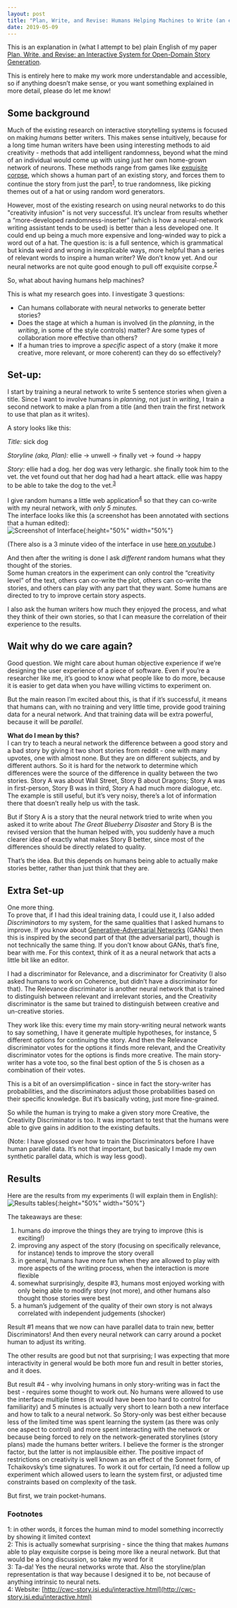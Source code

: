 ```yaml
---
layout: post
title: "Plan, Write, and Revise: Humans Helping Machines to Write (an explanation of the Plan, Write, and Revise paper)"
date: 2019-05-09
---
```


This is an explanation in (what I attempt to be) plain English of my paper [Plan, Write, and 
Revise: an Interactive System for Open-Domain Story Generation](https://arxiv.org/abs/1904.02357).

This is entirely here to make my work more understandable and accessible, so if anything doesn’t make sense, or you want something explained in more detail, please do let me know!

## Some background
Much of the existing research on interactive storytelling systems is focused on making _humans_ better writers. 
This makes sense intuitively, because for a long time human writers have been using interesting methods to aid 
creativity - methods that add intelligent randomness, beyond what the mind of an individual would 
come up with using just her own home-grown network of neurons. 
These methods range from games like [exquisite corpse](https://en.wikipedia.org/wiki/Exquisite_corpse), 
which shows a human part of an existing story, and forces them to continue the story from just the part<sup>[1](#footnote1)</sup>, 
to true randomness, like picking themes out of a hat or using random word generators.

However, most of the existing research on using neural networks to do this "creativity infusion" is 
not very successful. It’s unclear from results whether a “more-developed randomness-inserter” (which is how a neural-network writing assistant tends to be used) 
is better than a less developed one.  It could end up being a much more expensive and long-winded way to pick a word out of a hat.
The question is: is a full sentence, which is grammatical but kinda weird and wrong in inexplicable ways, more helpful than a series of relevant words to inspire a human writer? 
We don’t know yet. And our neural networks are not quite good enough to pull off exquisite corpse.<sup>[2](#footnote2)</sup>

So, what about having humans help machines? 

This is what my research goes into. I investigate 3 questions:
* Can humans collaborate with neural networks to generate better stories?
* Does the stage at which a human is involved (in the _planning_, in the _writing_, in some of the style controls) matter? Are some types of collaboration more effective than others?
* If a human tries to improve a _specific_ aspect of a story (make it more creative, more relevant, or more coherent) can they do so effectively?

## Set-up:
I start by training a neural network to write 5 sentence stories when given a title. 
Since I want to involve humans in _planning_, not just in _writing_, I train a second network to make a plan from a title (and then train the first network to use that plan as it writes).

A story looks like this:

_Title:_ sick dog

_Storyline (aka, Plan):_ ellie -> unwell -> finally vet -> found -> happy

_Story:_ 
ellie had a dog.
her dog was very lethargic.
she finally took him to the vet.
the vet found out that her dog had had a heart attack.
ellie was happy to be able to take the dog to the vet.<sup>[3](#footnote3)</sup>

I give random humans a little web application<sup>[4](#footnote4)</sup> so that they can co-write 
with my neural network, with _only 5 minutes._ <br>
The interface looks like this (a screenshot has been annotated with sections that a human edited):
<br>
![Screenshot of Interface](https://seraphinatarrant.github.io/images/medium_interactive_annotated_blue.png){:height="50%" width="50%"}
<br>

(There also is a 3 minute video of the interface in use [here on youtube](https://www.youtube.com/watch?v=-hGd2399dnA&feature=youtu.be).)

And then after the writing is done I ask _different_ random humans what they thought of the stories. <br>
Some human creators in the experiment can only control the “creativity level” of the text, 
others can co-write the plot, others can co-write the stories, and others can play with any part 
that they want. Some humans are directed to try to improve certain story aspects.

I also ask the human writers how much they enjoyed the process, and what they think of their own stories, 
so that I can measure the correlation of their experience to the results.

## Wait why do we care again?
Good question. We might care about human objective experience if we’re designing the user experience 
of a piece of software. Even if you’re a researcher like me, it’s good to know what people like to 
do more, because it is easier to get data when you have willing victims to experiment on. 

But the main reason I’m excited about this, is that if it’s successful, it means that humans can, 
with no training and very little time, provide good training data for a neural network. 
And that training data will be extra powerful, because it will be _parallel_.

**What do I mean by this?** <br>
I can try to teach a neural network the difference between a good story and a bad story by giving 
it two short stories from reddit - one with many upvotes, one with almost none. 
But they are on different subjects, and by different authors. So it is hard for the network to determine 
which differences were the source of the difference in quality between the two stories. 
Story A was about Wall Street, Story B about Dragons; Story A was in first-person, Story B was in third, 
Story A had much more dialogue, etc. 
The example is still useful, but it’s very noisy, there’s a lot of information there that doesn’t really help us with the task. 

But if Story A is a story that the neural network tried to write when you asked 
it to write about _The Great Blueberry Disaster_ and Story B is the revised version that the 
human helped with, you suddenly have a much clearer idea of exactly what makes Story B better, 
since most of the differences should be directly related to quality.

That’s the idea. But this depends on humans being able to actually make stories better, rather than just think that they are.

## Extra Set-up
One more thing. <br>
To prove that, if I had this ideal training data, I could use it, I also added _Discriminators_ to my system, for the same qualities that I asked humans to improve. 
If you know about [Generative-Adversarial Networks](https://en.wikipedia.org/wiki/Generative_adversarial_network) (GANs) 
then this is inspired by the second part of that (the adversarial part), though is not technically the same thing. 
If you don’t know about GANs, that’s fine, bear with me. For this context, think of it as a neural network that acts a little bit like an editor.

I had a discriminator for Relevance, and a discriminator for Creativity 
(I also asked humans to work on Coherence, but didn’t have a discriminator for that). 
The Relevance discriminator is another neural network that is trained to distinguish between relevant 
and irrelevant stories, and the Creativity discriminator is the same but trained to distinguish 
between creative and un-creative stories. 

They work like this: every time my main story-writing neural network wants to say something, 
I have it generate multiple hypotheses, for instance, 5 different options for continuing the story. 
And then the Relevance discriminator votes for the options it finds more relevant, and the Creativity 
discriminator votes for the options is finds more creative. The main story-writer has a vote too, 
so the final best option of the 5 is chosen as a combination of their votes. <br>

This is a bit of an oversimplification - since in fact the story-writer has probabilities, and the discriminators adjust those probabilities based on their specific knowledge. But it’s basically voting, just more fine-grained. 

So while the human is trying to make a given story more Creative, the Creativity Discriminator is too.
 It was important to test that the humans were able to give gains in addition to the existing defaults.
 
(Note: I have glossed over how to train the Discriminators before I have human parallel data. It’s not that important, but basically I made my own synthetic parallel data, which is way less good).



## Results
Here are the results from my experiments (I will explain them in English):
<br>
![Results tables](https://seraphinatarrant.github.io/images/NAACL_results_tables.png){:height="50%" width="50%"}
<br>

The takeaways are these:
1. humans _do_ improve the things they are trying to improve (this is exciting!)
1. improving any aspect of the story (focusing on specifically relevance, for instance) tends to improve the story overall
1. in general, humans have more fun when they are allowed to play with more aspects of the writing process, when the interaction is more flexible
1. somewhat surprisingly, despite #3, humans most enjoyed working with only being able to modify story (not more), and other humans also thought those stories were best
1. a human’s judgement of the quality of their own story is not always correlated with independent judgements (shocker)

Result #1 means that we now can have parallel data to train new, better Discriminators! And then every neural network can carry around a pocket human to adjust its writing. 

The other results are good but not that surprising; I was expecting that more interactivity in general would be both more fun and result in better stories, and it does.

But result #4 - why involving humans in only story-writing was in fact the best - requires some thought to work out. No humans were allowed to use the interface multiple times (it would have been too hard to control for familiarity) and 5 minutes is actually very short to learn both a new interface and how to talk to a neural network. So Story-only was best either because less of the limited time was spent learning the system (as there was only one aspect to control) and more spent interacting with the network or because being forced to rely on the network-generated storylines (story plans) made the humans better writers. I believe the former is the stronger factor, but the latter is not implausible either. The positive impact of restrictions on creativity is well known as an effect of the Sonnet form, of Tchaikovsky’s time signatures. To work it out for certain, I’d need a follow up experiment which allowed users to learn the system first, or adjusted time constraints based on complexity of the task.

But first, we train pocket-humans.

### Footnotes
<a name="footnote1">1</a>: in other words, it forces the human mind to model something incorrectly by showing it limited context <br>
<a name="footnote2">2</a>: This is actually somewhat surprising - since the thing that makes _humans_ able to play exquisite corpse is being more like a neural network. But that would be a long discussion, so take my word for it <br>
<a name="footnote3">3</a>: Ta-da! Yes the neural networks wrote that. Also the storyline/plan representation is that way because I designed it to be, not because of anything intrinsic to neural nets. <br>
<a name="footnote4">4</a>: Website: [http://cwc-story.isi.edu/interactive.html](http://cwc-story.isi.edu/interactive.html) <br>